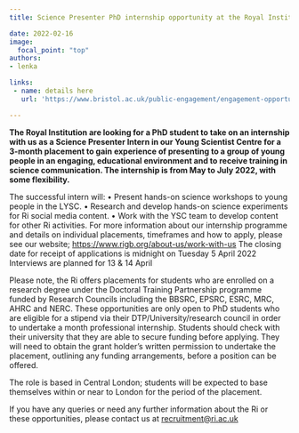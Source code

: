 ```yaml
---
title: Science Presenter PhD internship opportunity at the Royal Institution - Deadline 5th April 2022

date: 2022-02-16
image:
  focal_point: "top"
authors:
- lenka

links:
 - name: details here
   url: 'https://www.bristol.ac.uk/public-engagement/engagement-opportunities/tq-engagement-fund/'

---
```


**The Royal Institution are looking for a PhD student to take on an internship with us as a Science Presenter Intern in our Young Scientist Centre for a 3-month placement to gain experience of presenting to a group of young people in an engaging, educational environment and to receive training in science communication. The internship is from May to July 2022, with some flexibility.**


<!--more-->


The successful intern will:
• Present hands-on science workshops to young people in the LYSC.
• Research and develop hands-on science experiments for Ri social media content.
• Work with the YSC team to develop content for other Ri activities.
For more information about our internship programme and details on individual placements, timeframes and how to apply, please see our website; https://www.rigb.org/about-us/work-with-us
The closing date for receipt of applications is midnight on Tuesday 5 April 2022 
Interviews are planned for 13 & 14 April 
 
Please note, the Ri offers placements for students who are enrolled on a research degree under the Doctoral Training Partnership programme funded by Research Councils including the BBSRC, EPSRC, ESRC, MRC, AHRC and NERC.  These opportunities are only open to PhD students who are eligible for a stipend via their DTP/University/research council in order to undertake a month professional internship. Students should check with their university that they are able to secure funding before applying. They will need to obtain the grant holder’s written permission to undertake the placement, outlining any funding arrangements, before a position can be offered.
 
The role is based in Central London; students will be expected to base themselves within or near to London for the period of the placement. 
 
If you have any queries or need any further information about the Ri or these opportunities, please contact us at recruitment@ri.ac.uk  

